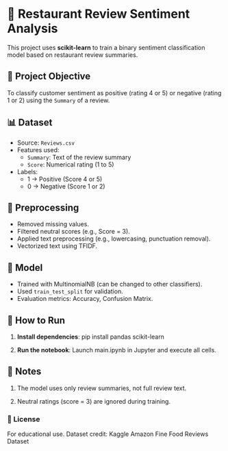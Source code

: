 # 🧠 Restaurant Review Sentiment Analysis

This project uses **scikit-learn** to train a binary sentiment classification model based on restaurant review summaries.

## 📝 Project Objective

To classify customer sentiment as positive (rating 4 or 5) or negative (rating 1 or 2) using the `Summary` of a review.

## 📊 Dataset

- Source: `Reviews.csv`
- Features used:
  - `Summary`: Text of the review summary
  - `Score`: Numerical rating (1 to 5)
- Labels:
  - 1 → Positive (Score 4 or 5)
  - 0 → Negative (Score 1 or 2)

## 🔧 Preprocessing

- Removed missing values.
- Filtered neutral scores (e.g., Score = 3).
- Applied text preprocessing (e.g., lowercasing, punctuation removal).
- Vectorized text using TFIDF.

## 🤖 Model

- Trained with MultinomialNB (can be changed to other classifiers).
- Used `train_test_split` for validation.
- Evaluation metrics: Accuracy, Confusion Matrix.

## 🚀 How to Run

1. **Install dependencies**:
 pip install pandas scikit-learn

2. **Run the notebook**:
 Launch main.ipynb in Jupyter and execute all cells.

## 📌 Notes
1. The model uses only review summaries, not full review text.

2. Neutral ratings (score = 3) are ignored during training.

### 📜 License
For educational use. Dataset credit: Kaggle Amazon Fine Food Reviews Dataset
